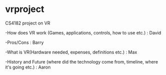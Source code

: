 # vrproject
CS4182 project on VR


-How does VR work (Games, applications, controls, how to use etc.) : David

-Pros/Cons : Barry

-What is VR(Hardware needed, expenses, definitions etc.) : Max

-History and Future (where did the technology come from, timeline, where it's going etc.) : Aaron
